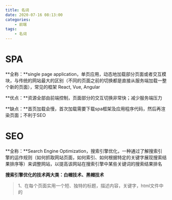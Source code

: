 ```yaml
---
title: 名词
date: 2020-07-16 08:13:00
categories:
    - 前端
tags:
    - 名词
---
```


# SPA

**全称：**single page application，单页应用，动态地加载部分页面或者交互模块，与传统的网站最大的区别（不同的页面之前的切换都是直接从服务端加载一整个新的页面），常见的框架 React, Vue, Angular

**优点：**资源全部由前端控制，页面部分的交互切换非常快；减少服务端压力

**缺点：**首页加载会慢，首次加载需要下载spa框架及应用程序代码，然后再渲染页面；不利于SEO



# SEO

**全称：**Search Engine Optimization，搜索引擎优化，一种通过了解搜索引擎的运作规则（如何抓取网站页面，如何索引、如何根据特定的关键字展现搜索结果排序等）来调整网站，以提高该网站在搜索引擎中某些关键词的搜索结果排名

**搜索引擎优化的技术两大类：白帽技术、黑帽技术**

> 1、在每个页面实用一个短、独特的标题，描述内容，关键字，html文件中的<title/>标签，在[Google的相关文档](https://support.google.com/webmasters/answer/79812?hl=en)中已经说明了不再使用<title/>标签作为meta，但是经常会配合description出现在搜索引擎上
>
> ```html
> <!-- 标题 --> 
> <title>个人xxx的网站</title>  
> <!-- 描述，例如百度百科的一个词条description --> 
> <meta name="description" content="通常所说的META标签，是在HTML网页源代码中一个重要的html标签。META标签用来描述一个HTML网页文档的属性，例如作者、日期和时间、网页描述、关键词、页面刷新等。...">  
> <!-- 关键字, keywords --> 
> <meta name="keywords" content="META标签 META标签作用 META标签组成 META标签属性 META标签描述设计 META标签错误 META标签标签"> 
> ```
>
> 2、站点添加相当数量的原创内容
>
> 3、实用合理大小、准确描述的汇标，而不过度实用关键字、惊叹号、或不相关的标题术语
>
> 4、网址字眼，有助于搜索引擎优化
>
> 5、所有页面可透过正常的链接来访问，而非只能透过java，javascript，adobe flash应用程序访问，使用一个专属列出该站点所有内容的网页达成（如网站地图）
>
> 6、透过自然方式开发链接：Google不花功夫在这有点混淆不清的指南上。写封邮件给网站员，告诉他：您刚刚贴了一篇挺好的文章，并且请求链接，这种做法可能为搜索引擎认可。
>
> 7、参与其他网站的网络集团（译：web ring指的是相同主题的结盟站群）——只要其他网站是独立的、分享同样题目和可比较的品质。



# SPA和SEO的冲突

SPA不利于SEO，部分搜索引擎如Google、bing等，它们的爬虫虽然支持执行js甚至是通过ajax获取数据了，但是对于异步数据的支持还不够，[Vue SSR](https://ssr.vuejs.org/zh/)中是这样说的，接下来就是解决这个场景的技术 SSR

# SSR

**全称：**Serve-Side Rendering服务端渲染，可以将SPA应用打包到服务器上，在服务器输出html，发送到浏览器，输出的html不具备交互能力，需要与SPA框架配合，在浏览器上“混合”成可交互的应用程序。只要能合理地运用SSR技术，不仅能一定程度上解决首屏慢的问题，还能获得更好的SEO。

常用框架：React - [Next](https://nextjs.org/)，Vue - [Nuxt](https://nuxtjs.org/)

**优点：**更快的响应时间，不用等待所有的JS都加载完，浏览器能直接显示比较完整的页面；可以将SEO的关键信息直接在后台就渲染成HTML，而保证搜索引擎的爬虫都能爬到关键数据

**缺点：**相对于仅仅需要提供静态文件的服务器，SSR中使用的渲染程序自然会占用更多的CPU和内存资源；一些常用的浏览器API可能无法正常使用（需要对运行环境加以判断），比如<u>window</u>、<u>document</u>、<u>alert</u>等；开发调试会有一些麻烦，因为涉及了浏览器和服务器，对于SPA的一些组件的生命周期的管理会变得复杂

# JWT

**全称**：JSON Web Token，通常称为 `JSON令牌`，`RFC 7519`中定义的用于`安全的`将信息作为`Json对象`进行传输的一种形式。

# AJAX

**全称**：Asynchronous JavaScript and XML (异步的javascript 和 xml)

AJAX不是新的编程语言，而是一种使用标准的新语法，与服务端交换数据并更新部分网页
